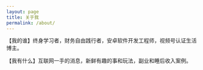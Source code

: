 ```yaml
---
layout: page
title: 关于我
permalink: /about/
---
```


【我的谁】终身学习者，财务自由践行者，安卓软件开发工程师，视频号认证生活博主。

【我有什么】互联网一手的消息，新鲜有趣的事和玩法，副业和睡后收入案例。 